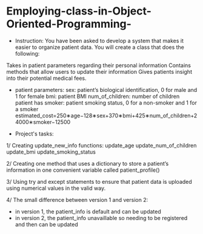 # Employing-class-in-Object-Oriented-Programming-

* Instruction:
You have been asked to develop a system that makes it easier to organize patient data. You will create a class that does the following:

Takes in patient parameters regarding their personal information
Contains methods that allow users to update their information
Gives patients insight into their potential medical fees.

* patient parameters:
sex: patient’s biological identification, 0 for male and 1 for female
bmi: patient BMI
num_of_children: number of children patient has
smoker: patient smoking status, 0 for a non-smoker and 1 for a smoker
estimated_cost=250∗age−128∗sex+370∗bmi+425∗num_of_children+24000∗smoker−12500

* Project's tasks:

1/ Creating update_new_info functions:
update_age
update_num_of_children
update_bmi
update_smoking_status

2/ Creating one method that uses a dictionary to store a patient’s information in one convenient variable called patient_profile() 

3/ Using try and except statements to ensure that patient data is uploaded using numerical values in the valid way.

4/ The small difference between version 1 and version 2:
+ in version 1, the patient_info is default and can be updated
+ in version 2, the patient_info unavaillable so needing to be registered and then can be updated
